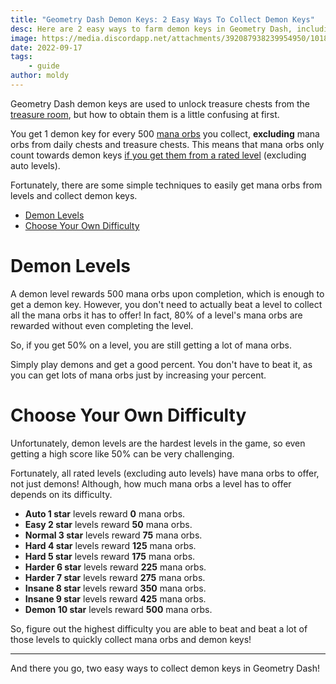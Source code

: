 ```yaml
---
title: "Geometry Dash Demon Keys: 2 Easy Ways To Collect Demon Keys"
desc: Here are 2 easy ways to farm demon keys in Geometry Dash, including the best methods to do so.
image: https://media.discordapp.net/attachments/392087938239954950/1018249314176348191/unknown.png?width=1202&height=676
date: 2022-09-17
tags:
    - guide
author: moldy
---
```


Geometry Dash demon keys are used to unlock treasure chests from the [treasure room](/posts/geometry-dash-all-vaults-and-secrets-2022/#treasure-room), but how to obtain them is a little confusing at first.

You get 1 demon key for every 500 [mana orbs](/posts/geometry-dash-how-to-get-mana-orbs-easy/) you collect, **excluding** mana orbs from daily chests and treasure chests. This means that mana orbs only count towards demon keys [if you get them from a rated level](/posts/geometry-dash-how-to-get-mana-orbs-easy/#complete-levels) (excluding auto levels).

Fortunately, there are some simple techniques to easily get mana orbs from levels and collect demon keys.

* [Demon Levels](#demon-levels)
* [Choose Your Own Difficulty](#choose-your-own-difficulty)

# Demon Levels

A demon level rewards 500 mana orbs upon completion, which is enough to get a demon key. However, you don't need to actually beat a level to collect all the mana orbs it has to offer! In fact, 80% of a level's mana orbs are rewarded without even completing the level.

So, if you get 50% on a level, you are still getting a lot of mana orbs.

Simply play demons and get a good percent. You don't have to beat it, as you can get lots of mana orbs just by increasing your percent.

# Choose Your Own Difficulty

Unfortunately, demon levels are the hardest levels in the game, so even getting a high score like 50% can be very challenging.

Fortunately, all rated levels (excluding auto levels) have mana orbs to offer, not just demons! Although, how much mana orbs a level has to offer depends on its difficulty.

* **Auto 1 star** levels reward **0** mana orbs.
* **Easy 2 star** levels reward **50** mana orbs.
* **Normal 3 star** levels reward **75** mana orbs.
* **Hard 4 star** levels reward **125** mana orbs.
* **Hard 5 star** levels reward **175** mana orbs.
* **Harder 6 star** levels reward **225** mana orbs.
* **Harder 7 star** levels reward **275** mana orbs.
* **Insane 8 star** levels reward **350** mana orbs.
* **Insane 9 star** levels reward **425** mana orbs.
* **Demon 10 star** levels reward **500** mana orbs.

So, figure out the highest difficulty you are able to beat and beat a lot of those levels to quickly collect mana orbs and demon keys!

---

And there you go, two easy ways to collect demon keys in Geometry Dash!